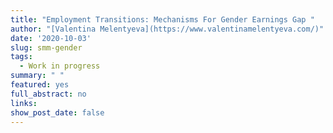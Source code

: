 ```yaml
---
title: "Employment Transitions: Mechanisms For Gender Earnings Gap "
author: "[Valentina Melentyeva](https://www.valentinamelentyeva.com/)"
date: '2020-10-03'
slug: smm-gender
tags:
  - Work in progress
summary: " "
featured: yes
full_abstract: no
links:
show_post_date: false
---
```

